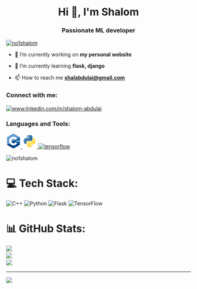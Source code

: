 <h1 align="center">Hi 👋, I'm Shalom</h1>
<h3 align="center">Passionate ML developer</h3>

<p align="left"> <a href="https://github.com/ryo-ma/github-profile-trophy"><img src="https://github-profile-trophy.vercel.app/?username=no1shalom" alt="no1shalom" /></a> </p>

- 🔭 I’m currently working on **my personal website**

- 🌱 I’m currently learning **flask, django**

- 📫 How to reach me **shalabdulai@gmail.com**

<h3 align="left">Connect with me:</h3>
<p align="left">
<a href="https://linkedin.com/in/www.linkedin.com/in/shalom-abdulai" target="blank"><img align="center" src="https://raw.githubusercontent.com/rahuldkjain/github-profile-readme-generator/master/src/images/icons/Social/linked-in-alt.svg" alt="www.linkedin.com/in/shalom-abdulai" height="30" width="40" /></a>
</p>

<h3 align="left">Languages and Tools:</h3>
<p align="left"> <a href="https://www.w3schools.com/cpp/" target="_blank" rel="noreferrer"> <img src="https://raw.githubusercontent.com/devicons/devicon/master/icons/cplusplus/cplusplus-original.svg" alt="cplusplus" width="40" height="40"/> </a> <a href="https://www.python.org" target="_blank" rel="noreferrer"> <img src="https://raw.githubusercontent.com/devicons/devicon/master/icons/python/python-original.svg" alt="python" width="40" height="40"/> </a> <a href="https://www.tensorflow.org" target="_blank" rel="noreferrer"> <img src="https://www.vectorlogo.zone/logos/tensorflow/tensorflow-icon.svg" alt="tensorflow" width="40" height="40"/> </a> </p>

<p><img align="center" src="https://github-readme-stats.vercel.app/api/top-langs?username=no1shalom&show_icons=true&locale=en&layout=compact" alt="no1shalom" /></p>


# 💻 Tech Stack:
![C++](https://img.shields.io/badge/c++-%2300599C.svg?style=for-the-badge&logo=c%2B%2B&logoColor=white) ![Python](https://img.shields.io/badge/python-3670A0?style=for-the-badge&logo=python&logoColor=ffdd54) ![Flask](https://img.shields.io/badge/flask-%23000.svg?style=for-the-badge&logo=flask&logoColor=white) ![TensorFlow](https://img.shields.io/badge/TensorFlow-%23FF6F00.svg?style=for-the-badge&logo=TensorFlow&logoColor=white)
# 📊 GitHub Stats:
![](https://github-readme-stats.vercel.app/api?username=no1shalom&theme=dark&hide_border=false&include_all_commits=true&count_private=true)<br/>
![](https://nirzak-streak-stats.vercel.app/?user=no1shalom&theme=dark&hide_border=false)<br/>
![](https://github-readme-stats.vercel.app/api/top-langs/?username=no1shalom&theme=dark&hide_border=false&include_all_commits=true&count_private=true&layout=compact)

---
[![](https://visitcount.itsvg.in/api?id=no1shalom&icon=0&color=0)](https://visitcount.itsvg.in)

<!-- Proudly created with GPRM ( https://gprm.itsvg.in ) -->
